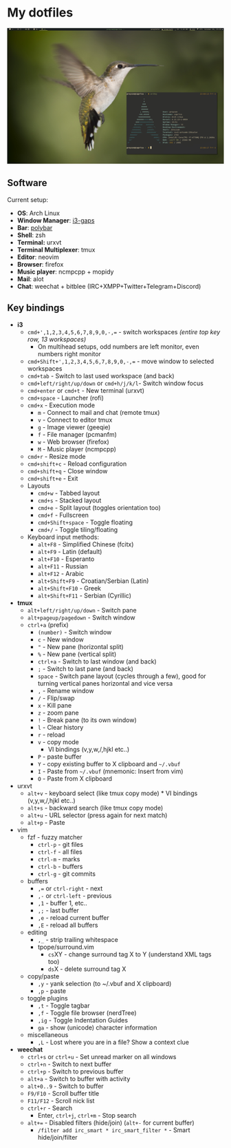 My dotfiles
================

![](screenshot.jpg?raw=true)

Software
------------

Current setup:

* **OS**: Arch Linux
* **Window Manager**: [i3-gaps](https://github.com/Airblader/i3)
* **Bar**: [polybar](https://github.com/jaagr/polybar)
* **Shell**: zsh
* **Terminal:** urxvt
* **Terminal Multiplexer**: tmux
* **Editor**: neovim
* **Browser**: firefox
* **Music player**: ncmpcpp + mopidy
* **Mail**: alot
* **Chat**: weechat + bitblee (IRC+XMPP+Twitter+Telegram+Discord)

Key bindings
--------------

* **i3**
    * ``cmd+',1,2,3,4,5,6,7,8,9,0,-,=`` - switch workspaces *(entire top key row, 13 workspaces)*
        * On multihead setups, odd numbers are left monitor, even numbers right monitor
    * ``cmd+Shift+',1,2,3,4,5,6,7,8,9,0,-,=`` - move window to selected workspaces
    * ``cmd+tab`` - Switch to last used workspace (and back)
    * ``cmd+left/right/up/down`` or ``cmd+h/j/k/l``- Switch window focus
    * ``cmd+enter`` or ``cmd+t`` - New terminal (urxvt)
    * ``cmd+space`` - Launcher (rofi)
    * ``cmd+x`` - Execution mode
        * ``m`` - Connect to mail and chat (remote tmux)
        * ``v`` - Connect to editor tmux
        * ``g`` - Image viewer (geeqie)
        * ``f`` - File manager (pcmanfm)
        * ``w`` - Web browser (firefox)
        * ``M`` - Music player (ncmpcpp)
    * ``cmd+r`` - Resize mode
    * ``cmd+shift+c`` - Reload configuration
    * ``cmd+shift+q`` - Close window
    * ``cmd+shift+e`` - Exit
    * Layouts
        * ``cmd+w`` - Tabbed layout
        * ``cmd+s`` - Stacked layout
        * ``cmd+e`` - Split layout (toggles orientation too)
        * ``cmd+f`` - Fullscreen
        * ``cmd+Shift+space`` - Toggle floating
        * ``cmd+/`` - Toggle tiling/floating
    * Keyboard input methods:
        * ``alt+F8`` - Simplified Chinese (fcitx)
        * ``alt+F9`` - Latin (default)
        * ``alt+F10`` - Esperanto
        * ``alt+F11`` - Russian
        * ``alt+F12`` - Arabic
        * ``alt+Shift+F9`` - Croatian/Serbian (Latin)
        * ``alt+Shift+F10`` - Greek
        * ``alt+Shift+F11`` - Serbian (Cyrillic)
* **tmux**
    * ``alt+left/right/up/down`` - Switch pane
    * ``alt+pageup/pagedown`` - Switch window
    * ``ctrl+a`` (prefix)
        * ``(number)`` - Switch window
        * ``c`` - New window
        * ``"`` - New pane (horizontal split)
        * ``%`` - New pane (vertical split)
        * ``ctrl+a`` - Switch to last window (and back)
        * ``;`` - Switch to last pane (and back)
        * ``space`` - Switch pane layout (cycles through a few), good for turning vertical panes horizontal and vice
          versa
        * ``,`` - Rename window
        * ``/`` - Flip/swap
        * ``x`` - Kill pane
        * ``z`` - zoom pane
        * ``!`` - Break pane (to its own window)
        * ``l`` - Clear history
        * ``r`` - reload
        * ``v`` - copy mode
            * VI bindings (v,y,w,/,hjkl etc..)
        * ``P`` - paste buffer
        * ``Y`` - copy existing buffer to X clipboard and ``~/.vbuf``
        * ``I`` - Paste from ``~/.vbuf`` (mnemonic: Insert from vim)
        * ``O`` - Paste from X clipboard
* urxvt
    * ``alt+v`` - keyboard select (like tmux copy mode)
            * VI bindings (v,y,w,/,hjkl etc..)
    * ``alt+s`` - backward search (like tmux copy mode)
    * ``alt+u`` - URL selector (press again for next match)
    * ``alt+p`` - Paste
* vim
    * fzf - fuzzy matcher
        * ``ctrl-p`` - git files
        * ``ctrl-f`` - all files
        * ``ctrl-m`` - marks
        * ``ctrl-b`` - buffers
        * ``ctrl-g`` - git commits
    * buffers
        * ``,=`` or ``ctrl-right`` - next
        * ``,-`` or ``ctrl-left`` - previous
        * ``,1`` - buffer 1, etc..
        * ``,;`` - last buffer
        * ``,e`` - reload current buffer
        * ``,E`` - reload all buffers
    * editing
        * ``,_`` - strip trailing whitespace
        * tpope/surround.vim
            * ``cs``XY - change surround tag X to Y (understand XML tags too)
            * ``ds``X - delete surround tag X
    * copy/paste
        * ``,y`` - yank selection (to ~/.vbuf and X clipboard)
        * ``,p`` - paste
    * toggle plugins
        * ``,t`` - Toggle tagbar
        * ``,f`` - Toggle file browser (nerdTree)
        * ``,ig`` - Toggle Indentation Guides
        * ``ga`` - show (unicode) character information
    * miscellaneous
        * ``,L`` - Lost where you are in a file? Show a context clue
* **weechat**
    * ``ctrl+s`` or ``ctrl+u`` - Set unread marker on all windows
    * ``ctrl+n``  - Switch to next buffer
    * ``ctrl+p``  - Switch to previous buffer
    * ``alt+a`` - Switch to buffer with activity
    * ``alt+0..9`` - Switch to buffer
    * ``F9/F10``  - Scroll buffer title
    * ``F11/F12``  - Scroll nick list
    * ``ctrl+r`` - Search
        * Enter, ``ctrl+j``, ``ctrl+m``  - Stop search
    * ``alt+=`` -  Disabled filters (hide/join) (``alt+-`` for current buffer)
        * ``/filter add irc_smart * irc_smart_filter *``  - Smart hide/join/filter



